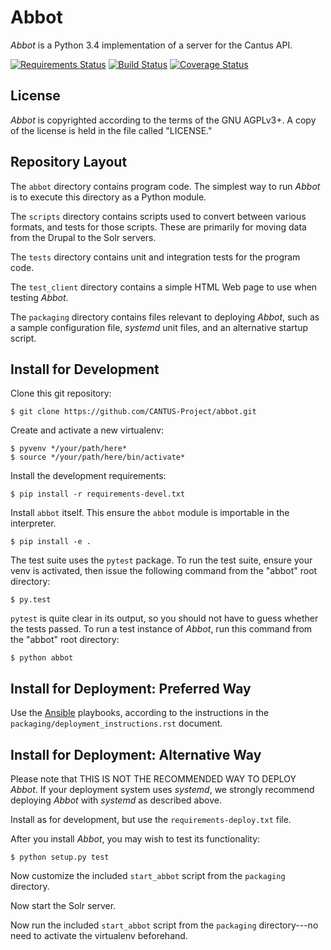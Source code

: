 Abbot
======

*Abbot* is a Python 3.4 implementation of a server for the Cantus API.

[![Requirements Status](https://requires.io/github/CANTUS-Project/abbot/requirements.svg?branch=master)](https://requires.io/github/CANTUS-Project/abbot/requirements/?branch=master)
[![Build Status](https://api.travis-ci.org/CANTUS-Project/abbot.svg?branch=master)](https://travis-ci.org/CANTUS-Project/abbot)
[![Coverage Status](https://coveralls.io/repos/CANTUS-Project/abbot/badge.svg?branch=master&service=github)](https://coveralls.io/github/CANTUS-Project/abbot?branch=master)

License
-------

*Abbot* is copyrighted according to the terms of the GNU AGPLv3+. A copy of the license is held in
the file called "LICENSE."

Repository Layout
-----------------

The ``abbot`` directory contains program code. The simplest way to run *Abbot* is to execute this
directory as a Python module.

The ``scripts`` directory contains scripts used to convert between various formats, and tests for
those scripts. These are primarily for moving data from the Drupal to the Solr servers.

The ``tests`` directory contains unit and integration tests for the program code.

The ``test_client`` directory contains a simple HTML Web page to use when testing *Abbot*.

The ``packaging`` directory contains files relevant to deploying *Abbot*, such as a sample
configuration file, *systemd* unit files, and an alternative startup script.

Install for Development
-----------------------

Clone this git repository:

    $ git clone https://github.com/CANTUS-Project/abbot.git

Create and activate a new virtualenv:

    $ pyvenv */your/path/here*
    $ source */your/path/here/bin/activate*

Install the development requirements:

    $ pip install -r requirements-devel.txt

Install ``abbot`` itself. This ensure the ``abbot`` module is importable in the interpreter.

    $ pip install -e .

The test suite uses the ``pytest`` package. To run the test suite, ensure your venv is activated,
then issue the following command from the "abbot" root directory:

    $ py.test

``pytest`` is quite clear in its output, so you should not have to guess whether the tests passed.
To run a test instance of *Abbot*, run this command from the "abbot" root directory:

    $ python abbot

Install for Deployment: Preferred Way
-------------------------------------

Use the [Ansible](http://www.ansible.com/) playbooks, according to the instructions in the
``packaging/deployment_instructions.rst`` document.

Install for Deployment: Alternative Way
---------------------------------------

Please note that THIS IS NOT THE RECOMMENDED WAY TO DEPLOY *Abbot*. If your deployment system uses
*systemd*, we strongly recommend deploying *Abbot* with *systemd* as described above.

Install as for development, but use the ``requirements-deploy.txt`` file.

After you install *Abbot*, you may wish to test its functionality:

    $ python setup.py test

Now customize the included ``start_abbot`` script from the ``packaging`` directory.

Now start the Solr server.

Now run the included ``start_abbot`` script from the ``packaging`` directory---no need to activate
the virtualenv beforehand.
